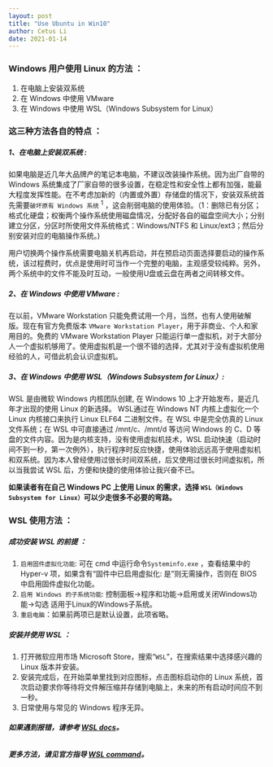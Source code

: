 ```yaml
---
layout: post
title: "Use Ubuntu in Win10"
author: Cetus Li
date: 2021-01-14
---
```

### <b>Windows 用户使用 Linux 的方法 ：</b>
1. 在电脑上安装双系统
2. 在 Windows 中使用 VMware
3. 在 Windows 中使用 WSL（Windows Subsystem for Linux）

### <b>这三种方法各自的特点 ：</b>
##### 1、在电脑上安装双系统 :
如果电脑是近几年大品牌产的笔记本电脑，不建议改装操作系统。因为出厂自带的 Windows 系统集成了厂家自带的很多设置，在稳定性和安全性上都有加强，能最大程度发挥性能。在不考虑加新的（内置或外置）存储盘的情况下，安装双系统首先需要`破坏原有 Windows 系统` <sup>1</sup> ，这会削弱电脑的使用体验。（1：删除已有分区；格式化硬盘；权衡两个操作系统使用磁盘情况，分配好各自的磁盘空间大小；分别建立分区，分区时所使用文件系统格式：Windows/NTFS 和 Linux/ext3；然后分别安装对应的电脑操作系统。)

用户切换两个操作系统需要电脑关机再启动，并在预启动页面选择要启动的操作系统，该过程费时，优点是使用时可当作一个完整的电脑，主观感受较纯粹。另外，两个系统中的文件不能及时互动，一般使用U盘或云盘在两者之间转移文件。

##### 2、在 Windows 中使用 VMware :
在以前，VMware Workstation 只能免费试用一个月，当然，也有人使用破解版。现在有官方免费版本 `VMware Workstation Player`，用于非商业、个人和家用目的。免费的 VMware Workstation Player 只能运行单一虚拟机，对于大部分人一个虚拟机够用了。使用虚拟机是一个很不错的选择，尤其对于没有虚拟机使用经验的人，可借此机会认识虚拟机。

##### 3、在 Windows 中使用 WSL（Windows Subsystem for Linux）:
WSL 是由微软 Windows 内核团队创建, 在 Windows 10 上才开始发布，是近几年才出现的使用 Linux 的新选择。 WSL通过在 Windows NT 内核上虚拟化一个 Linux 内核接口来执行 Linux ELF64 二进制文件。在 WSL 中是完全仿真的 Linux 文件系统；在 WSL 中可直接通过 /mnt/c、/mnt/d 等访问 Windows 的 C、D 等盘的文件内容。因为是内核支持，没有使用虚拟机技术，WSL 启动快速（启动时间不到一秒，第一次例外），执行程序时反应快捷，使用体验远远高于使用虚拟机和双系统。因为本人曾经使用过很长时间双系统，后又使用过很长时间虚拟机，所以当我尝试 WSL 后，方便和快捷的使用体验让我兴奋不已。

<b>如果读者有在自己 Windows PC 上使用 Linux 的需求，选择 `WSL（Windows Subsystem for Linux）`可以少走很多不必要的弯路。</b>


### <b>WSL 使用方法 ：</b>
##### 成功安装 WSL 的前提 ：
1. `启用固件虚拟化功能`: 可在 cmd 中运行命令`Systeminfo.exe` ，查看结果中的 Hyper-v 项，如果含有“固件中已启用虚拟化: 是”则无需操作，否则在 BIOS 中启用固件虚拟化功能。
2. `启用 Windows 的子系统功能`: 控制面板->程序和功能->启用或关闭Windows功能->勾选 适用于Linux的Windows子系统。
3. `重启电脑`：如果前两项已是默认设置，此项省略。
 
##### 安装并使用 WSL ：
1. 打开微软应用市场 Microsoft Store，搜索“`WSL`”，在搜索结果中选择感兴趣的 Linux 版本并安装。
2. 安装完成后，在开始菜单里找到对应图标，点击图标启动你的 Linux 系统，首次启动要求你等待将文件解压缩并存储到电脑上，未来的所有启动时间应不到一秒。
3. 日常使用与常见的 Windows 程序无异。

###### <i><b>如果遇到报错，请参考 [WSL docs][wsl-docs]。</b></i>

###### <i><b>更多方法，请见官方指导 [WSL command][wsl-command]。</b></i>



[wsl-docs]: https://docs.microsoft.com/zh-cn/windows/wsl/
[wsl-command]: https://docs.microsoft.com/zh-cn/windows/wsl/wsl-config
